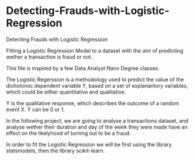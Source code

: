 # Detecting-Frauds-with-Logistic-Regression
Detecting Frauds with Logistic Regression

Fitting a Logistic Regression Model to a dataset with the aim of predicting wether a transaction is fraud or not.

This file is inspired by a few Data Analyst Nano Degree classes.

The Logistic Regerssion is a methodology used to predict the value of the dichotomic dependent variable Y, 
based on a set of explanantory variables, which could be either quantitative and qualitative.

Y is the qualitative response, which describes the outcome of a random event X. Y can be 0 or 1.

In the following project, we are going to analyse a transactions dataset, and analyse wether their duration 
and day of the week they were made have an effect on the likelyhood of turning out to be a fraud.

In order to fit the Logistic Regression we will be first using the library statsmodels, then the library scikit-learn.
